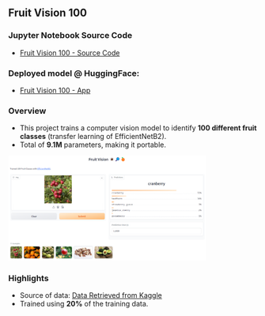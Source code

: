 ## Fruit Vision 100

### Jupyter Notebook Source Code

- [Fruit Vision 100 - Source Code](https://github.com/andrewtclin/fruit_vision_model/blob/master/fruit_vision_100.ipynb)

### Deployed model @ HuggingFace:

- [Fruit Vision 100 - App](https://huggingface.co/spaces/tclin/fruit_vision_100)

### Overview

- This project trains a computer vision model to identify **100 different fruit classes** (transfer learning of EfficientNetB2).
- Total of **9.1M** parameters, making it portable.

<img src="image/app_snapshot.png" alt="Alt Text" width="400" height="auto">

### Highlights

- Source of data: [Data Retrieved from Kaggle](https://www.kaggle.com/datasets/marquis03/fruits-100)
- Trained using **20%** of the training data.
